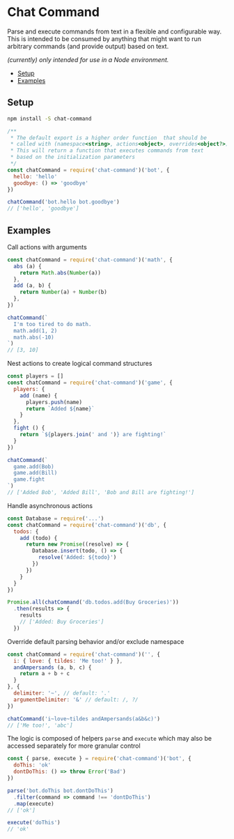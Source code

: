# Chat Command

Parse and execute commands from text in a flexible and configurable way. This is intended to be consumed by anything that might want to run arbitrary commands (and provide output) based on text.

_(currently) only intended for use in a Node environment._

- [Setup](#installation)
- [Examples](#examples)


## Setup

```sh
npm install -S chat-command
```

```js
/**
 * The default export is a higher order function  that should be
 * called with (namespace<string>, actions<object>, overrides<object?>)
 * This will return a function that executes commands from text
 * based on the initialization parameters
 */
const chatCommand = require('chat-command')('bot', {
  hello: 'hello'
  goodbye: () => 'goodbye'
})

chatCommand('bot.hello bot.goodbye')
// ['hello', 'goodbye']
```

## Examples

Call actions with arguments
```js
const chatCommand = require('chat-command')('math', {
  abs (a) {
    return Math.abs(Number(a))
  },
  add (a, b) {
    return Number(a) + Number(b)
  },
})

chatCommand(`
  I'm too tired to do math.
  math.add(1, 2)
  math.abs(-10)
`)
// [3, 10]
```

Nest actions to create logical command structures
```js
const players = []
const chatCommand = require('chat-command')('game', {
  players: {
    add (name) {
      players.push(name)
      return `Added ${name}`
    }
  },
  fight () {
    return `${players.join(' and ')} are fighting!`
  }
})

chatCommand(`
  game.add(Bob)
  game.add(Bill)
  game.fight
`)
// ['Added Bob', 'Added Bill', 'Bob and Bill are fighting!']
```

Handle asynchronous actions
```js
const Database = require('...')
const chatCommand = require('chat-command')('db', {
  todos: {
    add (todo) {
      return new Promise((resolve) => {
        Database.insert(todo, () => {
          resolve('Added: ${todo}')
        })
      })
    }
  }
})

Promise.all(chatCommand('db.todos.add(Buy Groceries)'))
  .then(results => {
    results
    // ['Added: Buy Groceries']
  })
```

Override default parsing behavior and/or exclude namespace
```js
const chatCommand = require('chat-command')('', {
  i: { love: { tildes: 'Me too!' } },
  andAmpersands (a, b, c) {
    return a + b + c
  }
}, {
  delimiter: '~', // default: '.'
  argumentDelimiter: '&' // default: /, ?/
})

chatCommand('i~love~tildes andAmpersands(a&b&c)')
// ['Me too!', 'abc']
```

The logic is composed of helpers `parse` and `execute` which may also be accessed separately for more granular control
```js
const { parse, execute } = require('chat-command')('bot', {
  doThis: 'ok'
  dontDoThis: () => throw Error('Bad')
})

parse('bot.doThis bot.dontDoThis')
  .filter(command => command !== 'dontDoThis')
  .map(execute)
// ['ok']

execute('doThis')
// 'ok'
```
